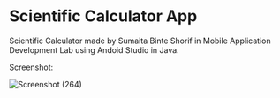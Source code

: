 # Scientific Calculator App
Scientific Calculator made by Sumaita Binte Shorif in Mobile Application Development Lab using Andoid Studio in Java.

Screenshot:


![Screenshot (264)](https://github.com/SumaitaB/Scientific-Calculator-MAD-Lab/assets/51522304/f11330eb-e38d-4ab5-8eb9-2c17b1bf9f3b)
